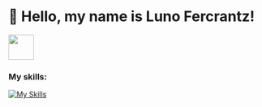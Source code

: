 
# :vulcan_salute: Hello, my name is Luno Fercrantz! 






<a href="luno.ufmg@gmail.com">
  <img src="https://media.tenor.com/kXp0f-dmTXAAAAAi/%E6%94%B6%E5%88%B0-%E5%B7%A5%E4%BD%9C.gif" width="50px" />
</a>
  
### My skills:
[![My Skills](https://skillicons.dev/icons?i=python,SQL)](https://skillicons.dev)
